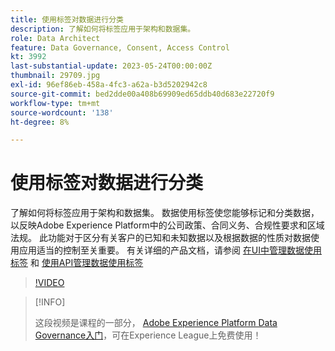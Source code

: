 ```yaml
---
title: 使用标签对数据进行分类
description: 了解如何将标签应用于架构和数据集。
role: Data Architect
feature: Data Governance, Consent, Access Control
kt: 3992
last-substantial-update: 2023-05-24T00:00:00Z
thumbnail: 29709.jpg
exl-id: 96ef86eb-458a-4fc3-a62a-b3d5202942c8
source-git-commit: bed2dde00a408b69909ed65ddb40d683e22720f9
workflow-type: tm+mt
source-wordcount: '138'
ht-degree: 8%

---
```


# 使用标签对数据进行分类

了解如何将标签应用于架构和数据集。 数据使用标签使您能够标记和分类数据，以反映Adobe Experience Platform中的公司政策、合同义务、合规性要求和区域法规。 此功能对于区分有关客户的已知和未知数据以及根据数据的性质对数据使用应用适当的控制至关重要。 有关详细的产品文档，请参阅 [在UI中管理数据使用标签](https://experienceleague.adobe.com/docs/experience-platform/data-governance/labels/user-guide.html?lang=zh-Hant) 和 [使用API管理数据使用标签](https://experienceleague.adobe.com/docs/experience-platform/data-governance/labels/dataset-api.html)

>[!VIDEO](https://video.tv.adobe.com/v/29709?learn=on)

>[!INFO]
>
> 这段视频是课程的一部分， [Adobe Experience Platform Data Governance入门](https://experienceleague.adobe.com/?recommended=ExperiencePlatform-D-1-2021.1.dgov.gs)，可在Experience League上免费使用！

